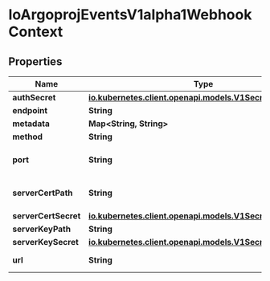 

# IoArgoprojEventsV1alpha1WebhookContext


## Properties

Name | Type | Description | Notes
------------ | ------------- | ------------- | -------------
**authSecret** | [**io.kubernetes.client.openapi.models.V1SecretKeySelector**](io.kubernetes.client.openapi.models.V1SecretKeySelector.md) |  |  [optional]
**endpoint** | **String** |  |  [optional]
**metadata** | **Map&lt;String, String&gt;** |  |  [optional]
**method** | **String** |  |  [optional]
**port** | **String** | Port on which HTTP server is listening for incoming events. |  [optional]
**serverCertPath** | **String** | DeprecatedServerCertPath refers the file that contains the cert. |  [optional]
**serverCertSecret** | [**io.kubernetes.client.openapi.models.V1SecretKeySelector**](io.kubernetes.client.openapi.models.V1SecretKeySelector.md) |  |  [optional]
**serverKeyPath** | **String** |  |  [optional]
**serverKeySecret** | [**io.kubernetes.client.openapi.models.V1SecretKeySelector**](io.kubernetes.client.openapi.models.V1SecretKeySelector.md) |  |  [optional]
**url** | **String** | URL is the url of the server. |  [optional]



